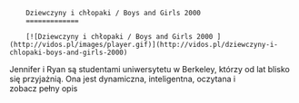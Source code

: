 
        Dziewczyny i chłopaki / Boys and Girls 2000 
        =============
        
        [![Dziewczyny i chłopaki / Boys and Girls 2000 ](http://vidos.pl/images/player.gif)](http://vidos.pl/dziewczyny-i-chlopaki-boys-and-girls-2000)
        
        
 Jennifer i Ryan są studentami uniwersytetu w Berkeley, którzy od lat blisko się przyjażnią. Ona jest dynamiczna, inteligentna, oczytana i zobacz pełny opis
    
